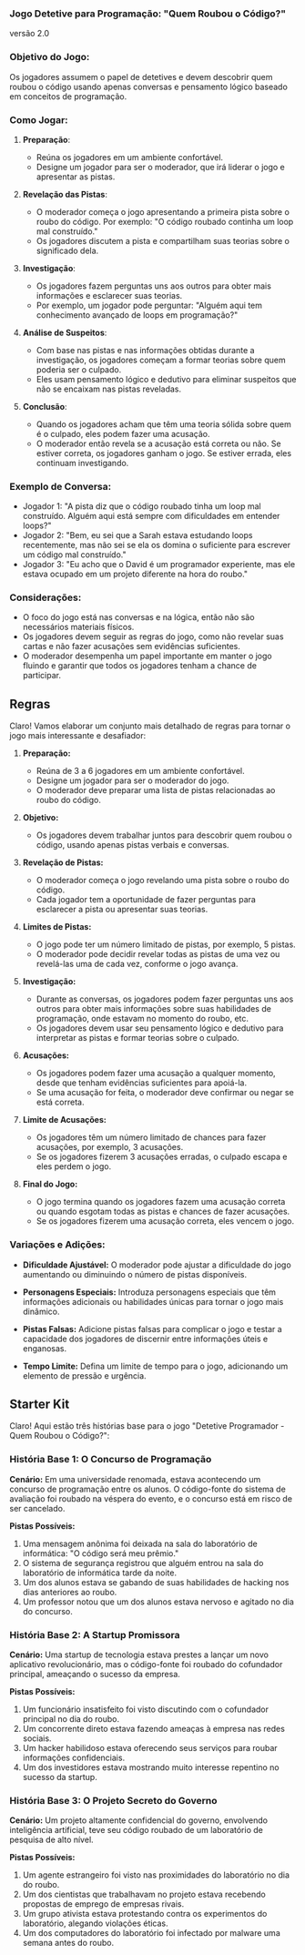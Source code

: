 
### Jogo Detetive para Programação: "Quem Roubou o Código?"
versão 2.0

### Objetivo do Jogo:
Os jogadores assumem o papel de detetives e devem descobrir quem roubou o código usando apenas conversas e pensamento lógico baseado em conceitos de programação.

### Como Jogar:
1. **Preparação**:
   - Reúna os jogadores em um ambiente confortável.
   - Designe um jogador para ser o moderador, que irá liderar o jogo e apresentar as pistas.

2. **Revelação das Pistas**:
   - O moderador começa o jogo apresentando a primeira pista sobre o roubo do código. Por exemplo: "O código roubado continha um loop mal construído."
   - Os jogadores discutem a pista e compartilham suas teorias sobre o significado dela.

3. **Investigação**:
   - Os jogadores fazem perguntas uns aos outros para obter mais informações e esclarecer suas teorias.
   - Por exemplo, um jogador pode perguntar: "Alguém aqui tem conhecimento avançado de loops em programação?"

4. **Análise de Suspeitos**:
   - Com base nas pistas e nas informações obtidas durante a investigação, os jogadores começam a formar teorias sobre quem poderia ser o culpado.
   - Eles usam pensamento lógico e dedutivo para eliminar suspeitos que não se encaixam nas pistas reveladas.

5. **Conclusão**:
   - Quando os jogadores acham que têm uma teoria sólida sobre quem é o culpado, eles podem fazer uma acusação.
   - O moderador então revela se a acusação está correta ou não. Se estiver correta, os jogadores ganham o jogo. Se estiver errada, eles continuam investigando.

### Exemplo de Conversa:
- Jogador 1: "A pista diz que o código roubado tinha um loop mal construído. Alguém aqui está sempre com dificuldades em entender loops?"
- Jogador 2: "Bem, eu sei que a Sarah estava estudando loops recentemente, mas não sei se ela os domina o suficiente para escrever um código mal construído."
- Jogador 3: "Eu acho que o David é um programador experiente, mas ele estava ocupado em um projeto diferente na hora do roubo."

### Considerações:
- O foco do jogo está nas conversas e na lógica, então não são necessários materiais físicos.
- Os jogadores devem seguir as regras do jogo, como não revelar suas cartas e não fazer acusações sem evidências suficientes.
- O moderador desempenha um papel importante em manter o jogo fluindo e garantir que todos os jogadores tenham a chance de participar.

## Regras

Claro! Vamos elaborar um conjunto mais detalhado de regras para tornar o jogo mais interessante e desafiador:

1. **Preparação:**
   - Reúna de 3 a 6 jogadores em um ambiente confortável.
   - Designe um jogador para ser o moderador do jogo.
   - O moderador deve preparar uma lista de pistas relacionadas ao roubo do código.

2. **Objetivo:**
   - Os jogadores devem trabalhar juntos para descobrir quem roubou o código, usando apenas pistas verbais e conversas.

3. **Revelação de Pistas:**
   - O moderador começa o jogo revelando uma pista sobre o roubo do código.
   - Cada jogador tem a oportunidade de fazer perguntas para esclarecer a pista ou apresentar suas teorias.

4. **Limites de Pistas:**
   - O jogo pode ter um número limitado de pistas, por exemplo, 5 pistas.
   - O moderador pode decidir revelar todas as pistas de uma vez ou revelá-las uma de cada vez, conforme o jogo avança.

5. **Investigação:**
   - Durante as conversas, os jogadores podem fazer perguntas uns aos outros para obter mais informações sobre suas habilidades de programação, onde estavam no momento do roubo, etc.
   - Os jogadores devem usar seu pensamento lógico e dedutivo para interpretar as pistas e formar teorias sobre o culpado.

6. **Acusações:**
   - Os jogadores podem fazer uma acusação a qualquer momento, desde que tenham evidências suficientes para apoiá-la.
   - Se uma acusação for feita, o moderador deve confirmar ou negar se está correta.

7. **Limite de Acusações:**
   - Os jogadores têm um número limitado de chances para fazer acusações, por exemplo, 3 acusações.
   - Se os jogadores fizerem 3 acusações erradas, o culpado escapa e eles perdem o jogo.

8. **Final do Jogo:**
   - O jogo termina quando os jogadores fazem uma acusação correta ou quando esgotam todas as pistas e chances de fazer acusações.
   - Se os jogadores fizerem uma acusação correta, eles vencem o jogo.

### Variações e Adições:

- **Dificuldade Ajustável:** O moderador pode ajustar a dificuldade do jogo aumentando ou diminuindo o número de pistas disponíveis.
  
- **Personagens Especiais:** Introduza personagens especiais que têm informações adicionais ou habilidades únicas para tornar o jogo mais dinâmico.

- **Pistas Falsas:** Adicione pistas falsas para complicar o jogo e testar a capacidade dos jogadores de discernir entre informações úteis e enganosas.

- **Tempo Limite:** Defina um limite de tempo para o jogo, adicionando um elemento de pressão e urgência.

## Starter Kit

Claro! Aqui estão três histórias base para o jogo "Detetive Programador - Quem Roubou o Código?":

### História Base 1: O Concurso de Programação
**Cenário:** Em uma universidade renomada, estava acontecendo um concurso de programação entre os alunos. O código-fonte do sistema de avaliação foi roubado na véspera do evento, e o concurso está em risco de ser cancelado.

**Pistas Possíveis:**
1. Uma mensagem anônima foi deixada na sala do laboratório de informática: "O código será meu prêmio."
2. O sistema de segurança registrou que alguém entrou na sala do laboratório de informática tarde da noite.
3. Um dos alunos estava se gabando de suas habilidades de hacking nos dias anteriores ao roubo.
4. Um professor notou que um dos alunos estava nervoso e agitado no dia do concurso.

### História Base 2: A Startup Promissora
**Cenário:** Uma startup de tecnologia estava prestes a lançar um novo aplicativo revolucionário, mas o código-fonte foi roubado do cofundador principal, ameaçando o sucesso da empresa.

**Pistas Possíveis:**
1. Um funcionário insatisfeito foi visto discutindo com o cofundador principal no dia do roubo.
2. Um concorrente direto estava fazendo ameaças à empresa nas redes sociais.
3. Um hacker habilidoso estava oferecendo seus serviços para roubar informações confidenciais.
4. Um dos investidores estava mostrando muito interesse repentino no sucesso da startup.

### História Base 3: O Projeto Secreto do Governo
**Cenário:** Um projeto altamente confidencial do governo, envolvendo inteligência artificial, teve seu código roubado de um laboratório de pesquisa de alto nível.

**Pistas Possíveis:**
1. Um agente estrangeiro foi visto nas proximidades do laboratório no dia do roubo.
2. Um dos cientistas que trabalhavam no projeto estava recebendo propostas de emprego de empresas rivais.
3. Um grupo ativista estava protestando contra os experimentos do laboratório, alegando violações éticas.
4. Um dos computadores do laboratório foi infectado por malware uma semana antes do roubo.

